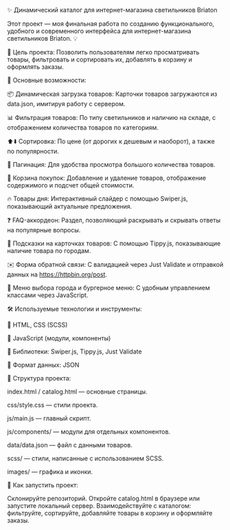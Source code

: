 ✨ Динамический каталог для интернет-магазина светильников Briaton 

Этот проект — моя финальная работа по созданию функционального, удобного и современного интерфейса для интернет-магазина светильников Briaton. 💡

🚀 Цель проекта: Позволить пользователям легко просматривать товары, фильтровать и сортировать их, добавлять в корзину и оформлять заказы.

🌟 Основные возможности:

📦 Динамическая загрузка товаров: Карточки товаров загружаются из data.json, имитируя работу с сервером.

📊 Фильтрация товаров: По типу светильников и наличию на складе, с отображением количества товаров по категориям.

⬆️⬇️ Сортировка: По цене (от дорогих к дешевым и наоборот), а также по популярности.

📄 Пагинация: Для удобства просмотра большого количества товаров.

🛒 Корзина покупок: Добавление и удаление товаров, отображение содержимого и подсчет общей стоимости.

🔥 Товары дня: Интерактивный слайдер с помощью Swiper.js, показывающий актуальные предложения.

❓ FAQ-аккордеон: Раздел, позволяющий раскрывать и скрывать ответы на популярные вопросы.

📍 Подсказки на карточках товаров: С помощью Tippy.js, показывающие наличие товара по городам.

✉️ Форма обратной связи: С валидацией через Just Validate и отправкой данных на https://httpbin.org/post.

🍔 Меню выбора города и бургерное меню: С удобным управлением классами через JavaScript.


🛠️ Используемые технологии и инструменты:

🎨 HTML, CSS (SCSS)

🚀 JavaScript (модули, компоненты)

🔗 Библиотеки: Swiper.js, Tippy.js, Just Validate

📄 Формат данных: JSON


📁 Структура проекта:

index.html / catalog.html — основные страницы.

css/style.css — стили проекта.

js/main.js — главный скрипт.

js/components/ — модули для отдельных компонентов.

data/data.json — файл с данными товаров.

scss/ — стили, написанные с использованием SCSS.

images/ — графика и иконки.


🚀 Как запустить проект:

Склонируйте репозиторий.
Откройте catalog.html в браузере или запустите локальный сервер.
Взаимодействуйте с каталогом: фильтруйте, сортируйте, добавляйте товары в корзину и оформляйте заказы.
